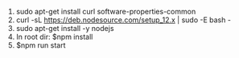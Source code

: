 1) sudo apt-get install curl software-properties-common
2) curl -sL https://deb.nodesource.com/setup_12.x | sudo -E bash -
3) sudo apt-get install -y nodejs
4) In root dir:
    $npm install
5) $npm run start
